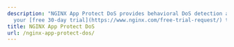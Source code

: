 ```yaml
---
description: "NGINX App Protect DoS provides behavioral DoS detection and mitigation.\n\nRequest
  your [free 30-day trial](https://www.nginx.com/free-trial-request/) today. \n"
title: NGINX App Protect DoS
url: /nginx-app-protect-dos/
---
```

